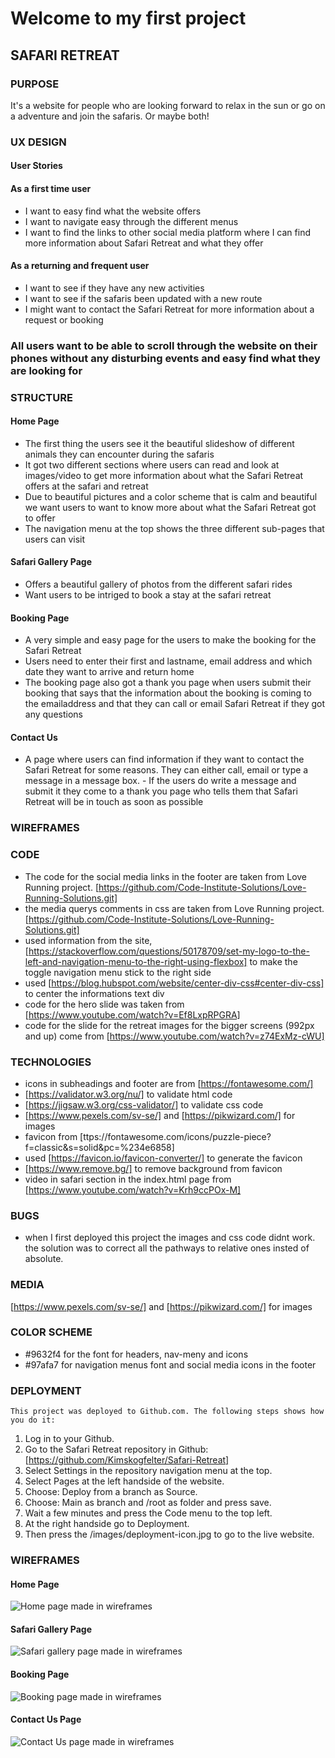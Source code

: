 # Welcome to my first project

## SAFARI RETREAT

### PURPOSE

It's a website for people who are looking forward to relax in the sun or go on a adventure and join the safaris. Or maybe both!

### UX DESIGN

#### User Stories

#### As a first time user

- I want to easy find what the website offers
- I want to navigate easy through the different menus
- I want to find the links to other social media platform where I can find more information about Safari Retreat and what they offer
  
#### As a returning and frequent user

- I want to see if they have any new activities
- I want to see if the safaris been updated with a new route
- I might want to contact the Safari Retreat for more information about a request or booking
  
### All users want to be able to scroll through the website on their phones without any disturbing events and easy find what they are looking for

### STRUCTURE

#### Home Page

- The first thing the users see it the beautiful slideshow of different animals they can encounter during the safaris
- It got two different sections where users can read and look at images/video to get more information about what the Safari Retreat offers at the safari and retreat
- Due to beautiful pictures and a color scheme that is calm and beautiful we want users to want to know more about what the Safari Retreat got to offer
- The navigation menu at the top shows the three different sub-pages that users can visit
  
#### Safari Gallery Page

- Offers a beautiful gallery of photos from the different safari rides
- Want users to be intriged to book a stay at the safari retreat
  
#### Booking Page

- A very simple and easy page for the users to make the booking for the Safari Retreat
- Users need to enter their first and lastname, email address and which date they want to arrive and return home
- The booking page also got a thank you page when users submit their booking that says that the information about the booking is coming to the emailaddress and that they can call or email Safari Retreat if they got any questions
  
#### Contact Us

- A page where users can find information if they want to contact the Safari Retreat for some reasons. They can either call, email or type a message in a message box. - If the users do write a message and submit it they come to a thank you page who tells them that Safari Retreat will be in touch as soon as possible

### WIREFRAMES

### CODE

- The code for the social media links in the footer are taken from Love Running project. [https://github.com/Code-Institute-Solutions/Love-Running-Solutions.git]
- the media querys comments in css are taken from Love Running project. [https://github.com/Code-Institute-Solutions/Love-Running-Solutions.git]
- used information from the site, [https://stackoverflow.com/questions/50178709/set-my-logo-to-the-left-and-navigation-menu-to-the-right-using-flexbox] to make the toggle navigation menu stick to the right side
- used [https://blog.hubspot.com/website/center-div-css#center-div-css] to center the informations text div
- code for the hero slide was taken from [https://www.youtube.com/watch?v=Ef8LxpRPGRA]
- code for the slide for the retreat images for the bigger screens (992px and up) come from [https://www.youtube.com/watch?v=z74ExMz-cWU]

### TECHNOLOGIES

- icons in subheadings and footer are from [https://fontawesome.com/]
- [https://validator.w3.org/nu/] to validate html code
- [https://jigsaw.w3.org/css-validator/] to validate css code
- [https://www.pexels.com/sv-se/] and [https://pikwizard.com/] for images
- favicon from [ttps://fontawesome.com/icons/puzzle-piece?f=classic&s=solid&pc=%234e6858]
- used [https://favicon.io/favicon-converter/] to generate the favicon
- [https://www.remove.bg/] to remove background from favicon
- video in safari section in the index.html page from [https://www.youtube.com/watch?v=Krh9ccPOx-M]

### BUGS

- when I first deployed this project the images and css code didnt work. the solution was to correct all the pathways to relative ones insted of absolute.

### MEDIA

[https://www.pexels.com/sv-se/] and [https://pikwizard.com/] for images

### COLOR SCHEME

- #9632f4 for the font for headers, nav-meny and icons
- #97afa7 for navigation menus font and social media icons in the footer

### DEPLOYMENT

    This project was deployed to Github.com. The following steps shows how you do it:

  1. Log in to your Github.
  2. Go to the Safari Retreat repository in Github: [https://github.com/Kimskogfelter/Safari-Retreat]
  3. Select Settings in the repository navigation menu at the top.
  4. Select Pages at the left handside of the website.
  5. Choose: Deploy from a branch as Source.
  6. Choose: Main as branch and /root as folder and press save.
  7. Wait a few minutes and press the Code menu to the top left.
  8. At the right handside go to Deployment.
  9. Then press the /images/deployment-icon.jpg to go to the live website.


### WIREFRAMES

#### Home Page

![Home page made in wireframes](assets/images/readme/wireframes/home-page.webp)

#### Safari Gallery Page

![Safari gallery page made in wireframes](assets/images/readme/wireframes/safari-gallery.webp)

#### Booking Page

![Booking page made in wireframes](assets/images/readme/wireframes/booking-page.webp)

#### Contact Us Page

![Contact Us page made in wireframes](assets/images/readme/wireframes/contact-us.webp)



